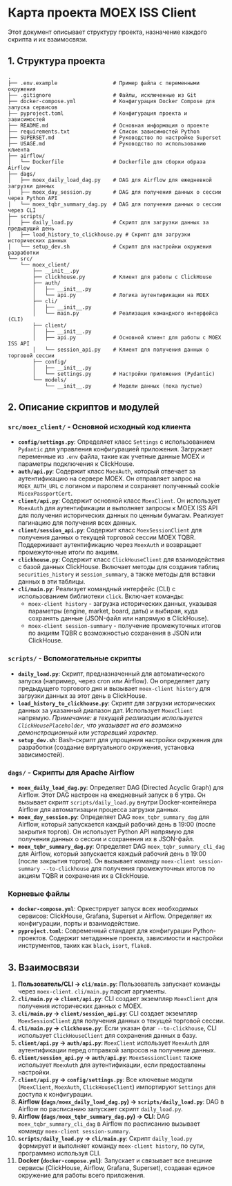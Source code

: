 # Карта проекта MOEX ISS Client

Этот документ описывает структуру проекта, назначение каждого скрипта и их взаимосвязи.

## 1. Структура проекта

```
.
├── .env.example                  # Пример файла с переменными окружения
├── .gitignore                    # Файлы, исключенные из Git
├── docker-compose.yml            # Конфигурация Docker Compose для запуска сервисов
├── pyproject.toml                # Конфигурация проекта и зависимостей
├── README.md                     # Основная информация о проекте
├── requirements.txt              # Список зависимостей Python
├── SUPERSET.md                   # Руководство по настройке Superset
├── USAGE.md                      # Руководство по использованию клиента
├── airflow/
│   └── Dockerfile                # Dockerfile для сборки образа Airflow
├── dags/
│   ├── moex_daily_load_dag.py    # DAG для Airflow для ежедневной загрузки данных
│   ├── moex_day_session.py       # DAG для получения данных о сессии через Python API
│   └── moex_tqbr_summary_dag.py  # DAG для получения данных о сессии через CLI
├── scripts/
│   ├── daily_load.py             # Скрипт для загрузки данных за предыдущий день
│   ├── load_history_to_clickhouse.py # Скрипт для загрузки исторических данных
│   └── setup_dev.sh              # Скрипт для настройки окружения разработки
└── src/
    └── moex_client/
        ├── __init__.py
        ├── clickhouse.py         # Клиент для работы с ClickHouse
        ├── auth/
        │   ├── __init__.py
        │   └── api.py            # Логика аутентификации на MOEX
        ├── cli/
        │   ├── __init__.py
        │   └── main.py           # Реализация командного интерфейса (CLI)
        ├── client/
        │   ├── __init__.py
        │   ├── api.py            # Основной клиент для работы с MOEX ISS API
        │   └── session_api.py    # Клиент для получения данных о торговой сессии
        ├── config/
        │   ├── __init__.py
        │   └── settings.py       # Настройки приложения (Pydantic)
        └── models/
            └── __init__.py       # Модели данных (пока пустые)
```

## 2. Описание скриптов и модулей

### `src/moex_client/` - Основной исходный код клиента

*   **`config/settings.py`**: Определяет класс `Settings` с использованием `Pydantic` для управления конфигурацией приложения. Загружает переменные из `.env` файла, такие как учетные данные MOEX и параметры подключения к ClickHouse.
*   **`auth/api.py`**: Содержит класс `MoexAuth`, который отвечает за аутентификацию на сервере MOEX. Он отправляет запрос на `MOEX_AUTH_URL` с логином и паролем и сохраняет полученный cookie `MicexPassportCert`.
*   **`client/api.py`**: Содержит основной класс `MoexClient`. Он использует `MoexAuth` для аутентификации и выполняет запросы к MOEX ISS API для получения исторических данных по ценным бумагам. Реализует пагинацию для получения всех данных.
*   **`client/session_api.py`**: Содержит класс `MoexSessionClient` для получения данных о текущей торговой сессии MOEX TQBR. Поддерживает аутентификацию через `MoexAuth` и возвращает промежуточные итоги по акциям.
*   **`clickhouse.py`**: Содержит класс `ClickHouseClient` для взаимодействия с базой данных ClickHouse. Включает методы для создания таблиц `securities_history` и `session_summary`, а также методы для вставки данных в эти таблицы.
*   **`cli/main.py`**: Реализует командный интерфейс (CLI) с использованием библиотеки `click`. Включает команды:
    * `moex-client history` - загрузка исторических данных, указывая параметры (engine, market, board, даты) и выбирая, куда сохранять данные (JSON-файл или напрямую в ClickHouse).
    * `moex-client session-summary` - получение промежуточных итогов по акциям TQBR с возможностью сохранения в JSON или ClickHouse.

### `scripts/` - Вспомогательные скрипты

*   **`daily_load.py`**: Скрипт, предназначенный для автоматического запуска (например, через cron или Airflow). Он определяет дату предыдущего торгового дня и вызывает `moex-client history` для загрузки данных за этот день в ClickHouse.
*   **`load_history_to_clickhouse.py`**: Скрипт для загрузки исторических данных за указанный диапазон дат. Использует `MoexClient` напрямую. *Примечание: в текущей реализации используется `ClickHousePlaceholder`, что указывает на его возможно демонстрационный или устаревший характер.*
*   **`setup_dev.sh`**: Bash-скрипт для упрощения настройки окружения для разработки (создание виртуального окружения, установка зависимостей).

### `dags/` - Скрипты для Apache Airflow

*   **`moex_daily_load_dag.py`**: Определяет DAG (Directed Acyclic Graph) для Airflow. Этот DAG настроен на ежедневный запуск в 6 утра. Он вызывает скрипт `scripts/daily_load.py` внутри Docker-контейнера Airflow для автоматизации процесса загрузки данных.
*   **`moex_day_session.py`**: Определяет DAG `moex_tqbr_summary_dag` для Airflow, который запускается каждый рабочий день в 19:00 (после закрытия торгов). Он использует Python API напрямую для получения данных о сессии и сохранения их в JSON-файл.
*   **`moex_tqbr_summary_dag.py`**: Определяет DAG `moex_tqbr_summary_cli_dag` для Airflow, который запускается каждый рабочий день в 19:00 (после закрытия торгов). Он вызывает команду `moex-client session-summary --to-clickhouse` для получения промежуточных итогов по акциям TQBR и сохранения их в ClickHouse.

### Корневые файлы

*   **`docker-compose.yml`**: Оркестрирует запуск всех необходимых сервисов: ClickHouse, Grafana, Superset и Airflow. Определяет их конфигурации, порты и взаимодействие.
*   **`pyproject.toml`**: Современный стандарт для конфигурации Python-проектов. Содержит метаданные проекта, зависимости и настройки инструментов, таких как `black`, `isort`, `flake8`.

## 3. Взаимосвязи

1.  **Пользователь/CLI -> `cli/main.py`**: Пользователь запускает команды через `moex-client`. `cli/main.py` парсит аргументы.
2.  **`cli/main.py` -> `client/api.py`**: CLI создает экземпляр `MoexClient` для получения исторических данных с MOEX.
3.  **`cli/main.py` -> `client/session_api.py`**: CLI создает экземпляр `MoexSessionClient` для получения данных о текущей торговой сессии.
4.  **`cli/main.py` -> `clickhouse.py`**: Если указан флаг `--to-clickhouse`, CLI использует `ClickHouseClient` для сохранения данных в базу.
5.  **`client/api.py` -> `auth/api.py`**: `MoexClient` использует `MoexAuth` для аутентификации перед отправкой запросов на получение данных.
6.  **`client/session_api.py` -> `auth/api.py`**: `MoexSessionClient` также использует `MoexAuth` для аутентификации, если предоставлены настройки.
7.  **`client/api.py` -> `config/settings.py`**: Все ключевые модули (`MoexClient`, `MoexAuth`, `ClickHouseClient`) импортируют `Settings` для доступа к конфигурации.
8.  **Airflow (`dags/moex_daily_load_dag.py`) -> `scripts/daily_load.py`**: DAG в Airflow по расписанию запускает скрипт `daily_load.py`.
9.  **Airflow (`dags/moex_tqbr_summary_dag.py`) -> CLI**: DAG `moex_tqbr_summary_cli_dag` в Airflow по расписанию вызывает команду `moex-client session-summary`.
10. **`scripts/daily_load.py` -> `cli/main.py`**: Скрипт `daily_load.py` формирует и выполняет команду `moex-client history`, по сути, программно используя CLI.
11. **Docker (`docker-compose.yml`)**: Запускает и связывает все внешние сервисы (ClickHouse, Airflow, Grafana, Superset), создавая единое окружение для работы всего приложения.
